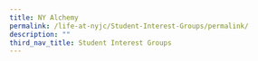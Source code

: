 ```yaml
---
title: NY Alchemy
permalink: /life-at-nyjc/Student-Interest-Groups/permalink/
description: ""
third_nav_title: Student Interest Groups
---
```

